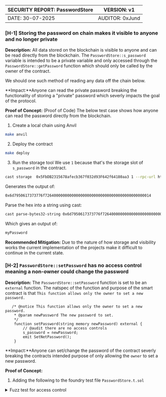 | SECURITY REPORT: PasswordStore | VERSION: v1     |
| ------------------------------ | ------------    |
| DATE: 30-07-2025               | AUDITOR: 0xJund |

### [H-1] Storing the password on chain makes it visible to anyone and no longer private

**Description:** All data stored on the blockchain is visible to anyone and can be read directly from the blockchain. The `PasswordStore::s_password` variable is intended to be a private variable and only accessed through the `PasswordStore::getPassword` function which should only be called by the owner of the contract.

We should one such method of reading any data off the chain below. 

**Impact:**Anyone can read the private password breaking the functionality of storing a "private" password which severly impacts the goal of the protocol.

**Proof of Concept:** (Proof of Code)
The below test case shows how anyone can read the password directly from the blockchain. 

1. Create a local chain using Anvil 
```bash 
make anvil 
```
2. Deploy the contract
```bash 
make deploy
```
3. Run the storage tool 
We use `1` because that's the storage slot of `s_password` in the contract. 

```bash 
cast storage  0x5FbDB2315678afecb367f032d93F642f64180aa3 1 --rpc-url http://127.0.0.1:8545
```
Generates the output of:
```bash
0x6d7950617373776f726400000000000000000000000000000000000000000014
```
Parse the hex into a string using cast:
```bash 
cast parse-bytes32-string 0x6d7950617373776f726400000000000000000000000000000000000000000014
```
Which gives an output of:
```bash 
myPassword
```

**Recommended Mitigation:**
Due to the nature of how storage and visibility works the current implementation of the projects make it difficult to continue in the current state.


### [H-2] `PasswordStore::setPassword` has no access control meaning a non-owner could change the password

**Description:** The `PasswordStore::setPassword` function is set to be an `external` function. The natspec of the function and purpose of the smart contract is that `This function allows only the owner to set a new password.`

```solidity 
   /* @notice This function allows only the owner to set a new password.
    * @param newPassword The new password to set.
    */
    function setPassword(string memory newPassword) external {
        // @audit there are no access controls 
        s_password = newPassword;
        emit SetNetPassword();
    }
```
**Impact:**Anyone can set/change the password of the contract severly breaking the contracts intended purpose of only allowing the `owner` to set a new password.

**Proof of Concept:**
1. Adding the following to the foundry test file `PasswordStore.t.sol`
<details>
<summary> Fuzz test for access control </summary> 
```solidity 
    function test_anyone_can_set_password(address randomAddress) public {
        vm.assume(randomAddress != owner);
        vm.prank(randomAddress);
        string memory expectedPassword = "myNewPassword";
        passwordStore.setPassword(expectedPassword);

        vm.prank(owner);
        string memory actualPassword = passwordStore.getPassword();
        assertEq(actualPassword, expectedPassword);
    }
```
</details> 

**Recommended Mitigation:** Add an access control conditional to the `setPassword` function.
```solidity 
if(msg.sender != s_owner) {
    revert PasswordStore__NotOwner()
}
```

### [I-1] The `PasswordStore::getPassword` natspec refers to a parameter that doesn't exist

**Description:** 
```solidity 
    /*
     * @notice This allows only the owner to retrieve the password.
-->  * @param newPassword The new password to set.
     */
    // @audit there is no newPassword parameter
    function getPassword() external view returns (string memory) {
        if (msg.sender != s_owner) {
            revert PasswordStore__NotOwner();
        }
        return s_password;
    }
```
The `PasswordStore::getPassword` function signature is `getPassword()` which the natspec states it should be 'getPassword(string)' 

**Impact:** The natspec is incorrect.  

**Recommended Mitigation:** 
```diff
- *@param newPassword The new password to set.
```
